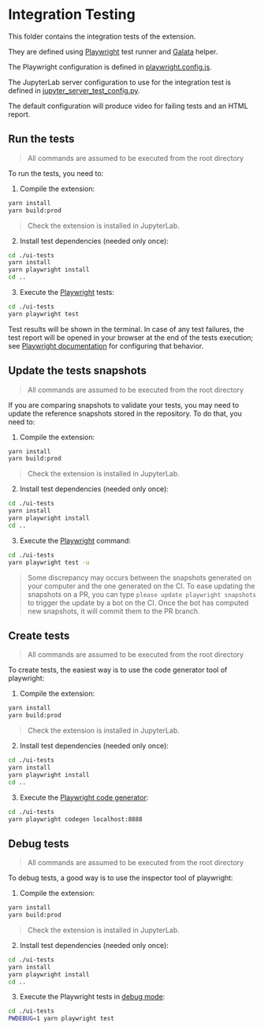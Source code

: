 # Integration Testing

This folder contains the integration tests of the extension.

They are defined using [Playwright](https://playwright.dev/docs/intro) test runner
and [Galata](https://github.com/jupyterlab/jupyterlab/tree/master/galata) helper.

The Playwright configuration is defined in [playwright.config.js](./playwright.config.js).

The JupyterLab server configuration to use for the integration test is defined
in [jupyter_server_test_config.py](./jupyter_server_test_config.py).

The default configuration will produce video for failing tests and an HTML report.

## Run the tests

> All commands are assumed to be executed from the root directory

To run the tests, you need to:

1. Compile the extension:

```sh
yarn install
yarn build:prod
```

> Check the extension is installed in JupyterLab.

2. Install test dependencies (needed only once):

```sh
cd ./ui-tests
yarn install
yarn playwright install
cd ..
```

3. Execute the [Playwright](https://playwright.dev/docs/intro) tests:

```sh
cd ./ui-tests
yarn playwright test
```

Test results will be shown in the terminal. In case of any test failures, the test report
will be opened in your browser at the end of the tests execution; see
[Playwright documentation](https://playwright.dev/docs/test-reporters#html-reporter)
for configuring that behavior.

## Update the tests snapshots

> All commands are assumed to be executed from the root directory

If you are comparing snapshots to validate your tests, you may need to update
the reference snapshots stored in the repository. To do that, you need to:

1. Compile the extension:

```sh
yarn install
yarn build:prod
```

> Check the extension is installed in JupyterLab.

2. Install test dependencies (needed only once):

```sh
cd ./ui-tests
yarn install
yarn playwright install
cd ..
```

3. Execute the [Playwright](https://playwright.dev/docs/intro) command:

```sh
cd ./ui-tests
yarn playwright test -u
```

> Some discrepancy may occurs between the snapshots generated on your computer and
> the one generated on the CI. To ease updating the snapshots on a PR, you can
> type `please update playwright snapshots` to trigger the update by a bot on the CI.
> Once the bot has computed new snapshots, it will commit them to the PR branch.

## Create tests

> All commands are assumed to be executed from the root directory

To create tests, the easiest way is to use the code generator tool of playwright:

1. Compile the extension:

```sh
yarn install
yarn build:prod
```

> Check the extension is installed in JupyterLab.

2. Install test dependencies (needed only once):

```sh
cd ./ui-tests
yarn install
yarn playwright install
cd ..
```

3. Execute the [Playwright code generator](https://playwright.dev/docs/codegen):

```sh
cd ./ui-tests
yarn playwright codegen localhost:8888
```

## Debug tests

> All commands are assumed to be executed from the root directory

To debug tests, a good way is to use the inspector tool of playwright:

1. Compile the extension:

```sh
yarn install
yarn build:prod
```

> Check the extension is installed in JupyterLab.

2. Install test dependencies (needed only once):

```sh
cd ./ui-tests
yarn install
yarn playwright install
cd ..
```

3. Execute the Playwright tests in [debug mode](https://playwright.dev/docs/debug):

```sh
cd ./ui-tests
PWDEBUG=1 yarn playwright test
```
